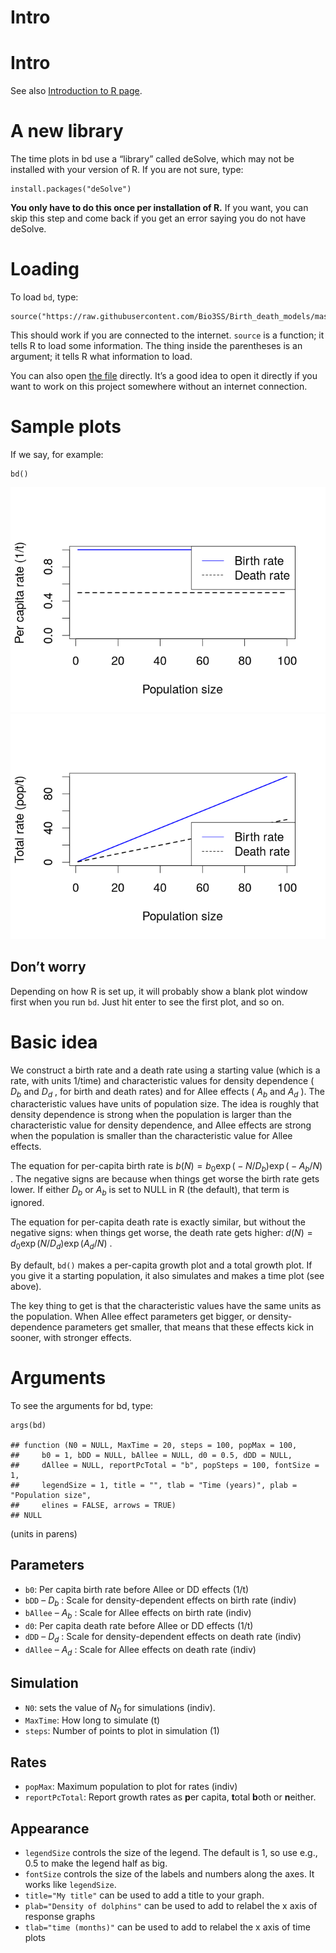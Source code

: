Intro
=====


Intro
=====

See also [Introduction to R page](r.export.html).

A new library
=============

The time plots in bd use a “library” called deSolve, which may not be
installed with your version of R. If you are not sure, type:

    install.packages("deSolve") 

**You only have to do this once per installation of R.** If you want,
you can skip this step and come back if you get an error saying you do
not have deSolve.

Loading
=======

To load `bd`, type:

    source("https://raw.githubusercontent.com/Bio3SS/Birth_death_models/master/bd.R") 

This should work if you are connected to the internet. `source` is a
function; it tells R to load some information. The thing inside the
parentheses is an argument; it tells R what information to load.

You can also open [the
file](https://raw.githubusercontent.com/Bio3SS/Birth_death_models/master/bd.R)
directly. It’s a good idea to open it directly if you want to work on
this project somewhere without an internet connection.

Sample plots
============

If we say, for example:

    bd()

![](bd.rmd_files/figure-markdown_strict/unnamed-chunk-2-1.png)![](bd.rmd_files/figure-markdown_strict/unnamed-chunk-2-2.png)

Don’t worry
-----------

Depending on how R is set up, it will probably show a blank plot window
first when you run `bd`. Just hit enter to see the first plot, and so
on.

Basic idea
==========

We construct a birth rate and a death rate using a starting value (which
is a rate, with units 1/time) and characteristic values for density
dependence (
*D*<sub>*b*</sub>
and
*D*<sub>*d*</sub>
, for birth and death rates) and for Allee effects (
*A*<sub>*b*</sub>
and
*A*<sub>*d*</sub>
). The characteristic values have units of population size. The idea is
roughly that density dependence is strong when the population is larger
than the characteristic value for density dependence, and Allee effects
are strong when the population is smaller than the characteristic value
for Allee effects.

The equation for per-capita birth rate is
*b*(*N*) = *b*<sub>0</sub>exp ( − *N*/*D*<sub>*b*</sub>)exp ( − *A*<sub>*b*</sub>/*N*)
. The negative signs are because when things get worse the birth rate
gets lower. If either
*D*<sub>*b*</sub>
or
*A*<sub>*b*</sub>
is set to NULL in R (the default), that term is ignored.

The equation for per-capita death rate is exactly similar, but without
the negative signs: when things get worse, the death rate gets higher:
*d*(*N*) = *d*<sub>0</sub>exp (*N*/*D*<sub>*d*</sub>)exp (*A*<sub>*d*</sub>/*N*)
.

By default, `bd()` makes a per-capita growth plot and a total growth
plot. If you give it a starting population, it also simulates and makes
a time plot (see above).

The key thing to get is that the characteristic values have the same
units as the population. When Allee effect parameters get bigger, or
density-dependence parameters get smaller, that means that these effects
kick in sooner, with stronger effects.

Arguments
=========

To see the arguments for bd, type:

    args(bd) 

    ## function (N0 = NULL, MaxTime = 20, steps = 100, popMax = 100, 
    ##     b0 = 1, bDD = NULL, bAllee = NULL, d0 = 0.5, dDD = NULL, 
    ##     dAllee = NULL, reportPcTotal = "b", popSteps = 100, fontSize = 1, 
    ##     legendSize = 1, title = "", tlab = "Time (years)", plab = "Population size", 
    ##     elines = FALSE, arrows = TRUE) 
    ## NULL

(units in parens)

Parameters
----------

-   `b0`: Per capita birth rate before Allee or DD effects (1/t)
-   `bDD` –
    *D*<sub>*b*</sub>
    : Scale for density-dependent effects on birth rate (indiv)
-   `bAllee` –
    *A*<sub>*b*</sub>
    : Scale for Allee effects on birth rate (indiv)
-   `d0`: Per capita death rate before Allee or DD effects (1/t)
-   `dDD` –
    *D*<sub>*d*</sub>
    : Scale for density-dependent effects on death rate (indiv)
-   `dAllee` –
    *A*<sub>*d*</sub>
    : Scale for Allee effects on death rate (indiv)

Simulation
----------

-   `N0`: sets the value of
    *N*<sub>0</sub>
    for simulations (indiv).
-   `MaxTime`: How long to simulate (t)
-   `steps`: Number of points to plot in simulation (1)

Rates
-----

-   `popMax`: Maximum population to plot for rates (indiv)
-   `reportPcTotal`: Report growth rates as **p**er capita, **t**otal
    **b**oth or **n**either.

Appearance
----------

-   `legendSize` controls the size of the legend. The default is 1, so
    use e.g., 0.5 to make the legend half as big.
-   `fontSize` controls the size of the labels and numbers along the
    axes. It works like `legendSize`.
-   `title="My title"` can be used to add a title to your graph.
-   `plab="Density of dolphins"` can be used to add to relabel the x
    axis of response graphs
-   `tlab="time (months)"` can be used to add to relabel the x axis of
    time plots
